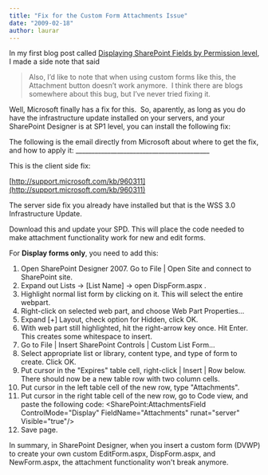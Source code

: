 ```yaml
---
title: "Fix for the Custom Form Attachments Issue"
date: "2009-02-18"
author: laurar
---
```


In my first blog post called [Displaying SharePoint Fields by Permission level](http://spinsiders.com/laurar/2009/01/23/displaying-sharepoint-fields-by-permission-level/), I made a side note that said

> Also, I’d like to note that when using custom forms like this, the Attachment button doesn’t work anymore.  I think there are blogs somewhere about this bug, but I’ve never tried fixing it.

Well, Microsoft finally has a fix for this.  So, aparently, as long as you do have the infrastructure update installed on your servers, and your SharePoint Designer is at SP1 level, you can install the following fix:

The following is the email directly from Microsoft about where to get the fix, and how to apply it: \_\_\_\_\_\_\_\_\_\_\_\_\_\_\_\_\_\_\_\_\_\_\_\_\_\_\_\_\_\_\_\_\_\_\_\_\_\_\_\_\_\_

This is the client side fix:

[http://support.microsoft.com/kb/960311](http://support.microsoft.com/kb/960311)

The server side fix you already have installed but that is the WSS 3.0 Infrastructure Update.

Download this and update your SPD. This will place the code needed to make attachment functionality work for new and edit forms.

For **Display forms only**, you need to add this:

1. Open SharePoint Designer 2007. Go to File | Open Site and connect to SharePoint site.
2. Expand out Lists -> \[List Name\] -> open DispForm.aspx .
3. Highlight normal list form by clicking on it. This will select the entire webpart.
4. Right-click on selected web part, and choose Web Part Properties...
5. Expand \[+\] Layout, check option for Hidden, click OK.
6. With web part still highlighted, hit the right-arrow key once. Hit Enter. This creates some whitespace to insert.
7. Go to File | Insert SharePoint Controls | Custom List Form...
8. Select appropriate list or library, content type, and type of form to create. Click OK.
9. Put cursor in the "Expires" table cell, right-click | Insert | Row below. There should now be a new table row with two column cells.
10. Put cursor in the left table cell of the new row, type "Attachments".
11. Put cursor in the right table cell of the new row, go to Code view, and paste the following code: <SharePoint:AttachmentsField ControlMode="Display" FieldName="Attachments" runat="server" Visible="true"/>
12. Save page.

In summary, in SharePoint Designer, when you insert a custom form (DVWP) to create your own custom EditForm.aspx, DispForm.aspx, and NewForm.aspx, the attachment functionality won't break anymore.
